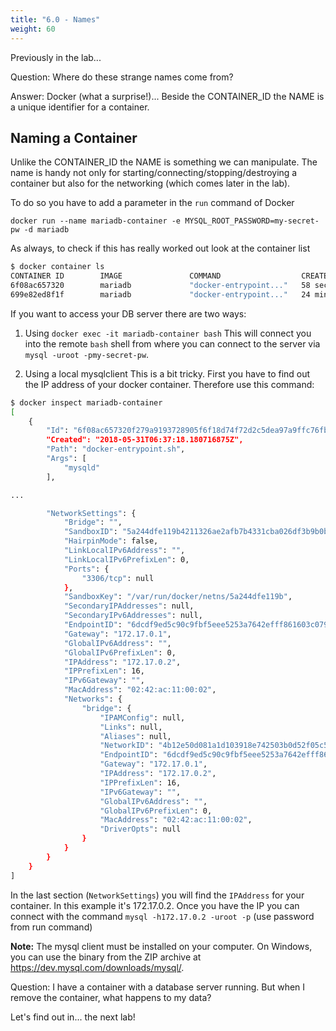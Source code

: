 ```yaml
---
title: "6.0 - Names"
weight: 60
---
```


Previously in the lab...

Question: Where do these strange names come from?

Answer: Docker (what a surprise!)... Beside the CONTAINER_ID the NAME is a unique identifier for a container.

## Naming a Container

Unlike the CONTAINER_ID the NAME is something we can manipulate. The name is handy not only for starting/connecting/stopping/destroying a container but also for the networking (which comes later in the lab).

To do so you have to add a parameter in the `run` command of Docker

`docker run --name mariadb-container -e MYSQL_ROOT_PASSWORD=my-secret-pw -d mariadb`

As always, to check if this has really worked out look at the container list

```bash
$ docker container ls
CONTAINER ID        IMAGE               COMMAND                  CREATED             STATUS              PORTS               NAMES
6f08ac657320        mariadb             "docker-entrypoint..."   58 seconds ago      Up 57 seconds       3306/tcp            mariadb-container
699e82ed8f1f        mariadb             "docker-entrypoint..."   24 minutes ago      Up 24 minutes       3306/tcp            jolly_bardeen
```

If you want to access your DB server there are two ways:

1) Using `docker exec -it mariadb-container bash`
   This will connect you into the remote `bash` shell from where you can connect to the server via `mysql -uroot -pmy-secret-pw`.

1) Using a local mysqlclient
   This is a bit tricky. First you have to find out the IP address of your docker container. Therefore use this command:

```bash
$ docker inspect mariadb-container
[
    {
        "Id": "6f08ac657320f279a9193728905f6f18d74f72d2c5dea97a9ffc76fb7e216c59",
        "Created": "2018-05-31T06:37:18.180716875Z",
        "Path": "docker-entrypoint.sh",
        "Args": [
            "mysqld"
        ],

...

        "NetworkSettings": {
            "Bridge": "",
            "SandboxID": "5a244dfe119b4211326ae2afb7b4331cba026df3b9b0b535c619606a8fd68a61",
            "HairpinMode": false,
            "LinkLocalIPv6Address": "",
            "LinkLocalIPv6PrefixLen": 0,
            "Ports": {
                "3306/tcp": null
            },
            "SandboxKey": "/var/run/docker/netns/5a244dfe119b",
            "SecondaryIPAddresses": null,
            "SecondaryIPv6Addresses": null,
            "EndpointID": "6dcdf9ed5c90c9fbf5eee5253a7642efff861603c079b0cba17111cb5c3e2514",
            "Gateway": "172.17.0.1",
            "GlobalIPv6Address": "",
            "GlobalIPv6PrefixLen": 0,
            "IPAddress": "172.17.0.2",
            "IPPrefixLen": 16,
            "IPv6Gateway": "",
            "MacAddress": "02:42:ac:11:00:02",
            "Networks": {
                "bridge": {
                    "IPAMConfig": null,
                    "Links": null,
                    "Aliases": null,
                    "NetworkID": "4b12e50d081a1d103918e742503b0d52f05c50daf35c4d07d3bd7cd53fe75a79",
                    "EndpointID": "6dcdf9ed5c90c9fbf5eee5253a7642efff861603c079b0cba17111cb5c3e2514",
                    "Gateway": "172.17.0.1",
                    "IPAddress": "172.17.0.2",
                    "IPPrefixLen": 16,
                    "IPv6Gateway": "",
                    "GlobalIPv6Address": "",
                    "GlobalIPv6PrefixLen": 0,
                    "MacAddress": "02:42:ac:11:00:02",
                    "DriverOpts": null
                }
            }
        }
    }
]
```

In the last section (`NetworkSettings`) you will find the `IPAddress` for your container. In this example it's 172.17.0.2.
Once you have the IP you can connect with the command `mysql -h172.17.0.2 -uroot -p` (use password from run command)

**Note:** The mysql client must be installed on your computer. On Windows, you can use the binary from the ZIP archive at <https://dev.mysql.com/downloads/mysql/>.

Question: I have a container with a database server running. But when I remove the container, what happens to my data?

Let's find out in... the next lab!